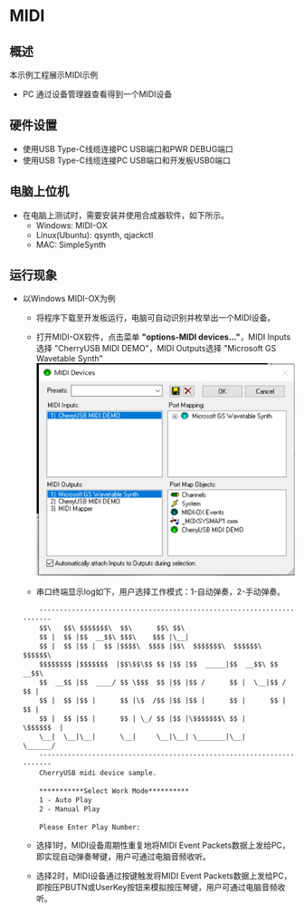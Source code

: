 # MIDI

## 概述

本示例工程展示MIDI示例

- PC 通过设备管理器查看得到一个MIDI设备

## 硬件设置

- 使用USB Type-C线缆连接PC USB端口和PWR DEBUG端口
- 使用USB Type-C线缆连接PC USB端口和开发板USB0端口

## 电脑上位机
 - 在电脑上测试时，需要安装并使用合成器软件，如下所示。
    - Windows: MIDI-OX
    - Linux(Ubuntu): qsynth, qjackctl
    - MAC: SimpleSynth

## 运行现象

- 以Windows MIDI-OX为例

    - 将程序下载至开发板运行，电脑可自动识别并枚举出一个MIDI设备。

    - 打开MIDI-OX软件，点击菜单 **"options-MIDI devices..."**，MIDI Inputs选择 "CherryUSB MIDI DEMO"，MIDI Outputs选择 "Microsoft GS Wavetable Synth"
    ![MIDI-OX_select_device.png](doc/MIDI-OX_select_device.png)

    - 串口终端显示log如下，用户选择工作模式：1-自动弹奏，2-手动弹奏。
    ``` console
        ----------------------------------------------------------------------
        $$\   $$\ $$$$$$$\  $$\      $$\ $$\
        $$ |  $$ |$$  __$$\ $$$\    $$$ |\__|
        $$ |  $$ |$$ |  $$ |$$$$\  $$$$ |$$\  $$$$$$$\  $$$$$$\   $$$$$$\
        $$$$$$$$ |$$$$$$$  |$$\$$\$$ $$ |$$ |$$  _____|$$  __$$\ $$  __$$\
        $$  __$$ |$$  ____/ $$ \$$$  $$ |$$ |$$ /      $$ |  \__|$$ /  $$ |
        $$ |  $$ |$$ |      $$ |\$  /$$ |$$ |$$ |      $$ |      $$ |  $$ |
        $$ |  $$ |$$ |      $$ | \_/ $$ |$$ |\$$$$$$$\ $$ |      \$$$$$$  |
        \__|  \__|\__|      \__|     \__|\__| \_______|\__|       \______/
        ----------------------------------------------------------------------
        CherryUSB midi device sample.

        ***********Select Work Mode**********
        1 - Auto Play
        2 - Manual Play

        Please Enter Play Number:

    ```

    - 选择1时，MIDI设备周期性重复地将MIDI Event Packets数据上发给PC，即实现自动弹奏琴键，用户可通过电脑音频收听。

    - 选择2时，MIDI设备通过按键触发将MIDI Event Packets数据上发给PC，即按压PBUTN或UserKey按钮来模拟按压琴键，用户可通过电脑音频收听。


